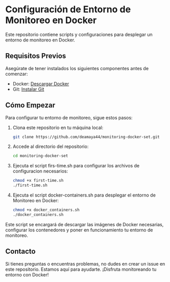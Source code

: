# Configuración de Entorno de Monitoreo en Docker

Este repositorio contiene scripts y configuraciones para desplegar un entorno de monitoreo en Docker.

## Requisitos Previos

Asegúrate de tener instalados los siguientes componentes antes de comenzar:

- Docker: [Descargar Docker](https://www.docker.com/get-started)
- Git: [Instalar Git](https://git-scm.com/book/en/v2/Getting-Started-Installing-Git)

## Cómo Empezar

Para configurar tu entorno de monitoreo, sigue estos pasos:

1. Clona este repositorio en tu máquina local:

   ```bash
   git clone https://github.com/deamaya44/monitoring-docker-set.git

2. Accede al directorio del repositorio:

   ```bash
   cd monitoring-docker-set
   
3. Ejecuta el script firs-time.sh para configurar los archivos de configuracion necesarios:

   ```bash
   chmod +x first-time.sh
   ./first-time.sh

4. Ejecuta el script docker-containers.sh para desplegar el entorno de Monitoreo en Docker:

   ```bash
   chmod +x docker_containers.sh
   ./docker_containers.sh 
   
Este script se encargará de descargar las imágenes de Docker necesarias, configurar los contenedores y poner en funcionamiento tu entorno de monitoreo.

## Contacto

Si tienes preguntas o encuentras problemas, no dudes en crear un issue en este repositorio. Estamos aquí para ayudarte.
¡Disfruta monitoreando tu entorno con Docker!
